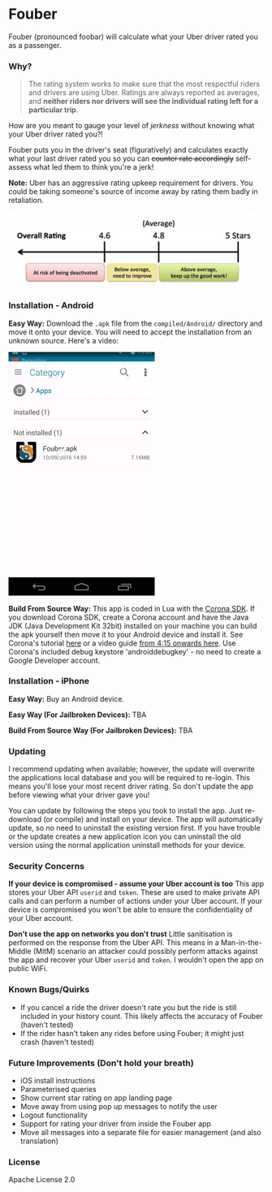 # Fouber

Fouber (pronounced foobar) will calculate what your Uber driver rated you as a passenger.

### Why?
> The rating system works to make sure that the most respectful riders and drivers are using Uber. Ratings are always reported as averages, and **neither riders nor drivers will see the individual rating left for a particular trip**.

How are you meant to gauge your level of *jerkness* without knowing what your Uber driver rated you?! 

Fouber puts you in the driver's seat (figuratively) and calculates exactly what your last driver rated you so you can ~~counter rate accordingly~~ self-assess what led them to think you're a jerk!

**Note:** Uber has an aggressive rating upkeep requirement for drivers. You could be taking someone's source of income away by rating them badly in retaliation.

![Image](git-files/drate.png?raw=true)

### Installation - Android
**Easy Way:** Download the ```.apk``` file from the ```compiled/Android/``` directory and move it onto your device. You will need to accept the installation from an unknown source. Here's a video:

![Image](git-files/android-install.gif?raw=true)

**Build From Source Way:** This app is coded in Lua with the [Corona SDK](https://coronalabs.com/). If you download Corona SDK, create a Corona account and have the Java JDK (Java Development Kit 32bit) installed on your machine you can build the apk yourself then move it to your Android device and install it. See Corona's tutorial [here](https://docs.coronalabs.com/daily/guide/distribution/androidBuild/index.html) or a video guide [from 4:15 onwards here](https://youtu.be/Omu4TJFZU6k?t=4m15s). Use Corona's included debug keystore 'androiddebugkey' - no need to create a Google Developer account.


### Installation - iPhone
**Easy Way:** Buy an Android device.

**Easy Way (For Jailbroken Devices):** TBA

**Build From Source Way (For Jailbroken Devices):** TBA

### Updating
I recommend updating when available; however, the update will overwrite the applications local database and you will be required to re-login. This means you'll lose your most recent driver rating. So don't update the app before viewing what your driver gave you!

You can update by following the steps you took to install the app. Just re-download (or compile) and install on your device. The app will automatically update, so no need to uninstall the existing version first. If you have trouble or the update creates a new application icon you can uninstall the old version using the normal application uninstall methods for your device.

### Security Concerns
**If your device is compromised - assume your Uber account is too** This app stores your Uber API ```userid``` and ```token```. These are used to make private API calls and can perform a number of actions under your Uber account. If your device is compromised you won't be able to ensure the confidentiality of your Uber account.

**Don't use the app on networks you don't trust** Little sanitisation is performed on the response from the Uber API. This means in a Man-in-the-Middle (MitM) scenario an attacker could possibly perform attacks against the app and recover your Uber ```userid``` and ```token```. I wouldn't open the app on public WiFi.

### Known Bugs/Quirks
 - If you cancel a ride the driver doesn't rate you but the ride is still included in your history count. This likely affects the accuracy of Fouber (haven't tested)
 - If the rider hasn't taken any rides before using Fouber; it might just crash (haven't tested)

### Future Improvements (Don't hold your breath)
 - iOS install instructions
 - Parameterised queries
 - Show current star rating on app landing page
 - Move away from using pop up messages to notify the user
 - Logout functionality
 - Support for rating your driver from inside the Fouber app
 - Move all messages into a separate file for easier management (and also translation)

### License
Apache License 2.0
